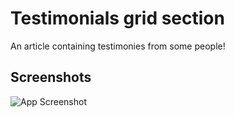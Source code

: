 # Testimonials grid section

An article containing testimonies from some people!

## Screenshots

![App Screenshot](https://res.cloudinary.com/dz209s6jk/image/upload/f_auto,q_auto,w_700/Challenges/h05k6b7pqcylnhsw8pqs.jpg)
